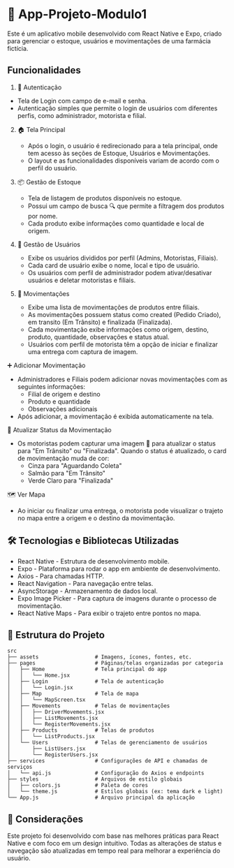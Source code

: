 # 📱 App-Projeto-Modulo1

Este é um aplicativo mobile desenvolvido com React Native e Expo, criado para gerenciar o estoque, usuários e movimentações de uma farmácia fictícia.

## Funcionalidades

 1. 🔐 Autenticação
   - Tela de Login com campo de e-mail e senha.
   - Autenticação simples que permite o login de usuários com diferentes perfis, como administrador, motorista e filial.

2. 🏠 Tela Principal
   - Após o login, o usuário é redirecionado para a tela principal, onde tem acesso às seções de Estoque, Usuários e Movimentações.
   - O layout e as funcionalidades disponíveis variam de acordo com o perfil do usuário.

3. 📦 Gestão de Estoque
   - Tela de listagem de produtos disponíveis no estoque.
   - Possui um campo de busca 🔍 que permite a filtragem dos produtos por nome.
   - Cada produto exibe informações como quantidade e local de origem.

4. 👥 Gestão de Usuários
   - Exibe os usuários divididos por perfil (Admins, Motoristas, Filiais).
   - Cada card de usuário exibe o nome, local e tipo de usuário.
   - Os usuários com perfil de administrador podem ativar/desativar usuários e deletar motoristas e filiais.

5. 🚚 Movimentações
   - Exibe uma lista de movimentações de produtos entre filiais.
   - As movimentações possuem status como created (Pedido Criado), em transito (Em Trânsito) e finalizada (Finalizada).
   - Cada movimentação exibe informações como origem, destino, produto, quantidade, observações e status atual.
   - Usuários com perfil de motorista têm a opção de iniciar e finalizar uma entrega com captura de imagem.

➕ Adicionar Movimentação
  - Administradores e Filiais podem adicionar novas movimentações com as seguintes informações:
       - Filial de origem e destino
       - Produto e quantidade
       - Observações adicionais
   - Após adicionar, a movimentação é exibida automaticamente na tela.

🔄 Atualizar Status da Movimentação
  - Os motoristas podem capturar uma imagem 📸 para atualizar o status para "Em Trânsito" ou "Finalizada".
    Quando o status é atualizado, o card de movimentação muda de cor:
       - Cinza para "Aguardando Coleta"
       - Salmão para "Em Trânsito"
       - Verde Claro para "Finalizada"

🗺️ Ver Mapa
  - Ao iniciar ou finalizar uma entrega, o motorista pode visualizar o trajeto no mapa entre a origem e o destino da movimentação.

## 🛠 Tecnologias e Bibliotecas Utilizadas

  - React Native - Estrutura de desenvolvimento mobile.
  - Expo - Plataforma para rodar o app em ambiente de desenvolvimento.
  - Axios - Para chamadas HTTP.
  - React Navigation - Para navegação entre telas.
  - AsyncStorage - Armazenamento de dados local.
  - Expo Image Picker - Para captura de imagens durante o processo de movimentação.
  - React Native Maps - Para exibir o trajeto entre pontos no mapa.

## 📂 Estrutura do Projeto

```
src
├── assets                  # Imagens, ícones, fontes, etc.
├── pages                   # Páginas/telas organizadas por categoria
│   ├── Home                # Tela principal do app
│   │   └── Home.jsx        
│   ├── Login               # Tela de autenticação
│   │   └── Login.jsx       
│   ├── Map                 # Tela de mapa
│   │   └── MapScreen.tsx   
│   ├── Movements           # Telas de movimentações
│   │   ├── DriverMovements.jsx
│   │   ├── ListMovements.jsx
│   │   └── RegisterMovements.jsx
│   ├── Products            # Telas de produtos
│   │   └── ListProducts.jsx
│   └── Users               # Telas de gerenciamento de usuários
│       ├── ListUsers.jsx
│       └── RegisterUsers.jsx
├── services                # Configurações de API e chamadas de serviços
│   └── api.js              # Configuração do Axios e endpoints
├── styles                  # Arquivos de estilo globais
│   ├── colors.js           # Paleta de cores
│   └── theme.js            # Estilos globais (ex: tema dark e light)
└── App.js                  # Arquivo principal da aplicação
```

## 📌 Considerações

   Este projeto foi desenvolvido com base nas melhores práticas para React Native e com foco em um design intuitivo.
   Todas as alterações de status e navegação são atualizadas em tempo real para melhorar a experiência do usuário.
